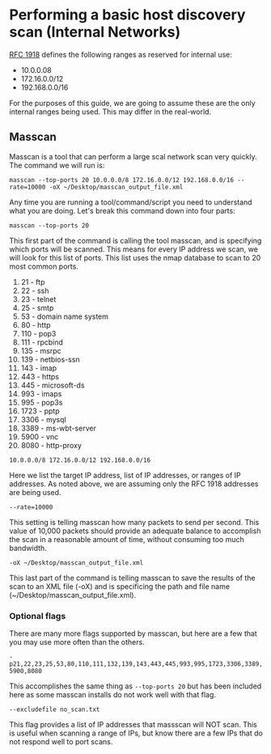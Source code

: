 # Performing a basic host discovery scan (Internal Networks)

[RFC 1918](https://tools.ietf.org/html/rfc1918) defines the following ranges as reserved for internal use:
- 10.0.0.08
- 172.16.0.0/12
- 192.168.0.0/16

For the purposes of this guide, we are going to assume these are the only internal ranges being used. This may differ in the real-world.

## Masscan 

Masscan is a tool that can perform a large scal network scan very quickly. The command we will run is:

`masscan --top-ports 20 10.0.0.0/8 172.16.0.0/12 192.168.0.0/16 --rate=10000 -oX ~/Desktop/masscan_output_file.xml`

Any time you are running a tool/command/script you need to understand what you are doing. Let's break this command down into four parts:

`masscan --top-ports 20`

This first part of the command is calling the tool masscan, and is specifying which ports will be scanned. This means for every IP address we scan, we will look for this list of ports. This list uses the nmap database to scan to 20 most common ports. 

1. 21 - ftp
2. 22 - ssh
3. 23 - telnet
4. 25 - smtp
5. 53 - domain name system
6. 80 - http
7. 110 - pop3
8. 111 - rpcbind
9. 135 - msrpc
10. 139 - netbios-ssn
11. 143 - imap
12. 443 - https
13. 445 - microsoft-ds
14. 993 - imaps
15. 995 - pop3s
16. 1723 - pptp
17. 3306 - mysql
18. 3389 - ms-wbt-server
19. 5900 - vnc
20. 8080 - http-proxy

`10.0.0.0/8 172.16.0.0/12 192.168.0.0/16` 

Here we list the target IP address, list of IP addresses, or ranges of IP addresses. As noted above, we are assuming only the RFC 1918 addresses are being used.

`--rate=10000`

This setting is telling masscan how many packets to send per second. This value of 10,000 packets should provide an adequate balance to accomplish the scan in a reasonable amount of time, without consuming too much bandwidth.

`-oX ~/Desktop/masscan_output_file.xml`

This last part of the command is telling masscan to save the results of the scan to an XML file (-oX) and is specificing the path and file name (~/Desktop/masscan_output_file.xml). 

### Optional flags

There are many more flags supported by masscan, but here are a few that you may use more often than the others.

`-p21,22,23,25,53,80,110,111,132,139,143,443,445,993,995,1723,3306,3389,5900,8080`

This accomplishes the same thing as `--top-ports 20` but has been included here as some masscan installs do not work well with that flag.

`--excludefile no_scan.txt`

This flag provides a list of IP addresses that massscan will NOT scan. This is useful when scanning a range of IPs, but know there are a few IPs that do not respond well to port scans.